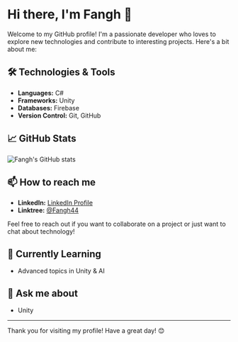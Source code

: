 # Hi there, I'm Fangh 👋

Welcome to my GitHub profile! I'm a passionate developer who loves to explore new technologies and contribute to interesting projects. Here's a bit about me:

## 🛠️ Technologies & Tools

- **Languages:** C#
- **Frameworks:** Unity
- **Databases:** Firebase
- **Version Control:** Git, GitHub

## 📈 GitHub Stats

![Fangh's GitHub stats](https://github-readme-stats.vercel.app/api?username=Fangh&show_icons=true&theme=radical)

## 📫 How to reach me

- **LinkedIn:** [LinkedIn Profile](https://www.linkedin.com/in/morgankleinxr/)
- **Linktree:** [@Fangh44](https://linktr.ee/fangh44)

Feel free to reach out if you want to collaborate on a project or just want to chat about technology!

## 🌱 Currently Learning

- Advanced topics in Unity & AI

## 💬 Ask me about

- Unity

---

Thank you for visiting my profile! Have a great day! 😊
